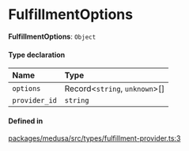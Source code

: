 # FulfillmentOptions

 **FulfillmentOptions**: `Object`

#### Type declaration

| Name | Type |
| :------ | :------ |
| `options` | Record<`string`, `unknown`\>[] |
| `provider_id` | `string` |

#### Defined in

[packages/medusa/src/types/fulfillment-provider.ts:3](https://github.com/medusajs/medusa/blob/3d9f5ae63/packages/medusa/src/types/fulfillment-provider.ts#L3)
